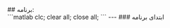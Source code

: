 <div div="rtl">
## برنامه:<br />
</ div>
```matlab
  clc;
  clear all;
  close all;
```
---
### ابتدای برنامه
